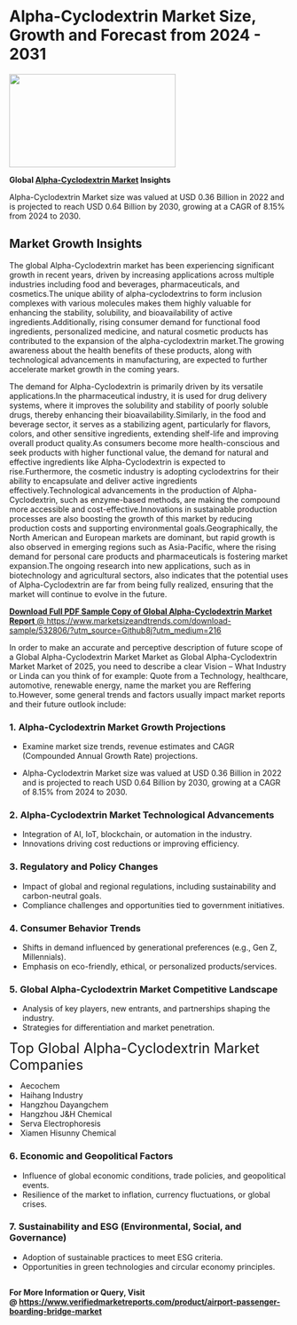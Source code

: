 <H1>Alpha-Cyclodextrin Market Size, Growth and Forecast from 2024 - 2031</H1><img class="aligncenter size-medium wp-image-584254" src="https://thirdeyenews.in/wp-content/uploads/2024/09/Global-Market-Research-300x168.jpeg" alt="" width="300" height="168" /><p><strong>Global&nbsp;<a href="https://www.marketsizeandtrends.com/download-sample/532806/?utm_source=Github8j?utm_medium=216">Alpha-Cyclodextrin Market</a> Insights</strong></p><p>Alpha-Cyclodextrin Market size was valued at USD 0.36 Billion in 2022 and is projected to reach USD 0.64 Billion by 2030, growing at a CAGR of 8.15% from 2024 to 2030.</p><p><h2>Market Growth Insights</h2> <p>The global Alpha-Cyclodextrin market has been experiencing significant growth in recent years, driven by increasing applications across multiple industries including food and beverages, pharmaceuticals, and cosmetics.The unique ability of alpha-cyclodextrins to form inclusion complexes with various molecules makes them highly valuable for enhancing the stability, solubility, and bioavailability of active ingredients.Additionally, rising consumer demand for functional food ingredients, personalized medicine, and natural cosmetic products has contributed to the expansion of the alpha-cyclodextrin market.The growing awareness about the health benefits of these products, along with technological advancements in manufacturing, are expected to further accelerate market growth in the coming years.</p> <p><a href="download-sample-link"></a></p> <p>The demand for Alpha-Cyclodextrin is primarily driven by its versatile applications.In the pharmaceutical industry, it is used for drug delivery systems, where it improves the solubility and stability of poorly soluble drugs, thereby enhancing their bioavailability.Similarly, in the food and beverage sector, it serves as a stabilizing agent, particularly for flavors, colors, and other sensitive ingredients, extending shelf-life and improving overall product quality.As consumers become more health-conscious and seek products with higher functional value, the demand for natural and effective ingredients like Alpha-Cyclodextrin is expected to rise.Furthermore, the cosmetic industry is adopting cyclodextrins for their ability to encapsulate and deliver active ingredients effectively.Technological advancements in the production of Alpha-Cyclodextrin, such as enzyme-based methods, are making the compound more accessible and cost-effective.Innovations in sustainable production processes are also boosting the growth of this market by reducing production costs and supporting environmental goals.Geographically, the North American and European markets are dominant, but rapid growth is also observed in emerging regions such as Asia-Pacific, where the rising demand for personal care products and pharmaceuticals is fostering market expansion.The ongoing research into new applications, such as in biotechnology and agricultural sectors, also indicates that the potential uses of Alpha-Cyclodextrin are far from being fully realized, ensuring that the market will continue to evolve in the future.<p><a href="get-more-link"></p><p><span class=""><strong>Download Full PDF Sample Copy of Global Alpha-Cyclodextrin Market Report</strong> @ <a href="https://www.marketsizeandtrends.com/download-sample/532806/?utm_source=Github8j?utm_medium=216" target="_blank">https://www.marketsizeandtrends.com/download-sample/532806/?utm_source=Github8j?utm_medium=216</a></span></p><p>In order to make an accurate and perceptive description of future scope of a Global&nbsp;Alpha-Cyclodextrin Market Market as Global&nbsp;Alpha-Cyclodextrin Market Market of 2025, you need to describe a clear Vision &ndash; What Industry or Linda can you think of for example: Quote from a Technology, healthcare, automotive, renewable energy, name the market you are Reffering to.However, some general trends and factors usually impact market reports and their future outlook include:</p><h3>1.&nbsp;<strong>Alpha-Cyclodextrin Market Growth Projections</strong></h3><ul><li>Examine market size trends, revenue estimates and CAGR (Compounded Annual Growth Rate) projections.</li><li><p>Alpha-Cyclodextrin Market size was valued at USD 0.36 Billion in 2022 and is projected to reach USD 0.64 Billion by 2030, growing at a CAGR of 8.15% from 2024 to 2030.</p></li></ul><h3>2.&nbsp;<strong>Alpha-Cyclodextrin Market Technological Advancements</strong></h3><ul><li>Integration of AI, IoT, blockchain, or automation in the industry.</li><li>Innovations driving cost reductions or improving efficiency.</li></ul><h3>3.&nbsp;<strong>Regulatory and Policy Changes</strong></h3><ul><li>Impact of global and regional regulations, including sustainability and carbon-neutral goals.</li><li>Compliance challenges and opportunities tied to government initiatives.</li></ul><h3>4.&nbsp;<strong>Consumer Behavior Trends</strong></h3><ul><li>Shifts in demand influenced by generational preferences (e.g., Gen Z, Millennials).</li><li>Emphasis on eco-friendly, ethical, or personalized products/services.</li></ul><h3>5.&nbsp;<strong>Global Alpha-Cyclodextrin Market Competitive Landscape</strong></h3><ul><li>Analysis of key players, new entrants, and partnerships shaping the industry.</li><li>Strategies for differentiation and market penetration.</li></ul><p data-pm-slice="1 1 []"><span style="color: inherit; font-family: inherit; font-size: 25px;">Top Global Alpha-Cyclodextrin Market Companies</span></p><div class="" data-test-id=""><p><li>Aecochem</li><li> Haihang Industry</li><li> Hangzhou Dayangchem</li><li> Hangzhou J&H Chemical</li><li> Serva Electrophoresis</li><li> Xiamen Hisunny Chemical</li></p></div><h3>6.&nbsp;<strong>Economic and Geopolitical Factors</strong></h3><ul><li>Influence of global economic conditions, trade policies, and geopolitical events.</li><li>Resilience of the market to inflation, currency fluctuations, or global crises.</li></ul><h3>7.&nbsp;<strong>Sustainability and ESG (Environmental, Social, and Governance)</strong></h3><ul><li>Adoption of sustainable practices to meet ESG criteria.</li><li>Opportunities in green technologies and circular economy principles.</li></ul><h2><strong style="font-size: 14px;">For More Information or Query, Visit @&nbsp;</strong><a style="background-color: #ffffff; font-size: 14px;" href="https://www.marketsizeandtrends.com/report/alpha-cyclodextrin-market/" target="_blank">https://www.verifiedmarketreports.com/product/airport-passenger-boarding-bridge-market</a></h2>
